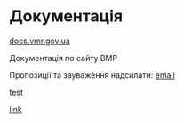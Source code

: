 # Документація

[docs.vmr.gov.ua](https://docs.vmr.gov.ua)

Документація по сайту ВМР

Пропозиції та зауваження надсилати: [email](mailto:steven13@vmr.gov.ua?subject=[L1])
 
 test
 
[link](/)

[L1]: /
